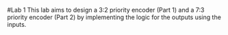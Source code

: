 #Lab 1
This lab aims to design a 3:2 priority encoder (Part 1) and a 7:3 priority encoder (Part 2) by implementing the logic for the outputs using the inputs.
